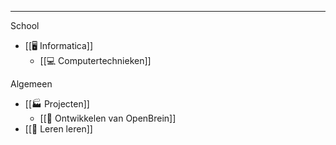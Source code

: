 
---
School
* [[🖥️ Informatica]]
	* [[💻 Computertechnieken]]

Algemeen
* [[🏭 Projecten]]
	* [[🧠 Ontwikkelen van OpenBrein]]
* [[🎒 Leren leren]]
